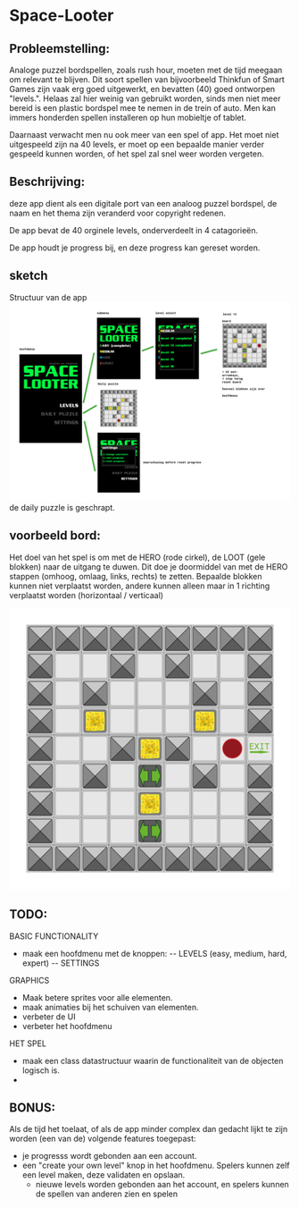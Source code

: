 # Space-Looter


## Probleemstelling:
Analoge puzzel bordspellen, zoals rush hour, moeten met de tijd meegaan om relevant te blijven. Dit soort spellen van bijvoorbeeld Thinkfun of Smart Games zijn vaak erg goed uitgewerkt, en bevatten (40) goed ontworpen "levels.". Helaas zal hier weinig van gebruikt worden, sinds men niet meer bereid is een plastic bordspel mee te nemen in de trein of auto. Men kan immers honderden spellen installeren op hun mobieltje of tablet. 

Daarnaast verwacht men nu ook meer van een spel of app. Het moet niet uitgespeeld zijn na 40 levels, er moet op een bepaalde manier verder gespeeld kunnen worden, of het spel zal snel weer worden vergeten. 

## Beschrijving:
deze app dient als een digitale port van een analoog puzzel bordspel, de naam en het thema zijn veranderd voor copyright redenen. 

De app bevat de 40 orginele levels, onderverdeelt in 4 catagorieën.

De app houdt je progress bij, en deze progress kan gereset worden. 

## sketch
Structuur van de app
![boardstate](https://raw.githubusercontent.com/josfeenstra/Space-Looter/master/doc/schets%20alles.png)
de daily puzzle is geschrapt.

## voorbeeld bord:
Het doel van het spel is om met de HERO (rode cirkel), de LOOT (gele blokken) naar de uitgang te duwen. Dit doe je doormiddel van met de HERO stappen (omhoog, omlaag, links, rechts) te zetten. Bepaalde blokken kunnen niet verplaatst worden, andere kunnen alleen maar in 1 richting verplaatst worden (horizontaal / verticaal)

![boardstate](https://raw.githubusercontent.com/josfeenstra/Space-Looter/master/doc/documentation/voorbeeld%20board.png)

## TODO: 
BASIC FUNCTIONALITY
- maak een hoofdmenu met de knoppen: 
-- LEVELS (easy, medium, hard, expert) 
-- SETTINGS 

GRAPHICS
- Maak betere sprites voor alle elementen.
- maak animaties bij het schuiven van elementen. 
- verbeter de UI
- verbeter het hoofdmenu

HET SPEL 
- maak een class datastructuur waarin de functionaliteit van de objecten logisch is.
- 

## BONUS:
Als de tijd het toelaat, of als de app minder complex dan gedacht lijkt te zijn worden (een van de) volgende features toegepast: 
- je progresss wordt gebonden aan een account.  
- een "create your own level" knop in het hoofdmenu. Spelers kunnen zelf een level maken, deze validaten en opslaan. 
  - nieuwe levels worden gebonden aan het account, en spelers kunnen de spellen van anderen zien en spelen





